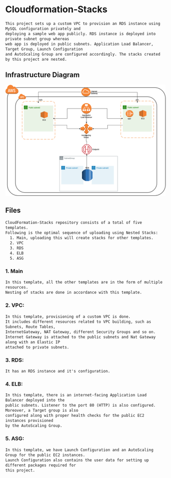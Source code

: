 # Cloudformation-Stacks
    This project sets up a custom VPC to provision an RDS instance using MySQL configuration privately and
    deploying a sample web app publicly. RDS instance is deployed into private subnet group whereas 
    web app is deployed in public subnets. Application Load Balancer, Target Group, Launch Configuration
    and AutoScaling Group are configured accordingly. The stacks created by this project are nested.

## Infrastructure Diagram

![alt text](mydiagram.png)

## Files
    CloudFormation-Stacks repository consists of a total of five templates. 
    Following is the optimal sequence of uploading using Nested Stacks:
      1. Main, uploading this will create stacks for other templates.
      2. VPC 
      3. RDS 
      4. ELB 
      5. ASG 
 
### 1. Main
    In this template, all the other templates are in the form of multiple resources. 
    Nesting of stacks are done in accordance with this template.
### 2. VPC:
    In this template, provisioning of a custom VPC is done.
    It includes different resources related to VPC building, such as Subnets, Route Tables,
    InternetGateway, NAT Gateway, different Security Groups and so on.
    Internet Gateway is attached to the public subnets and Nat Gateway along with an Elastic IP
    attached to private subnets.
### 3. RDS:
    It has an RDS instance and it's configuration.
### 4. ELB:
    In this template, there is an internet-facing Application Load Balancer deployed into the
    public subnets. Listener to the port 80 (HTTP) is also configured. Moreover, a Target group is also 
    configured along with proper health checks for the public EC2 instances provisioned
    by the AutoScaling Group.
### 5. ASG:
    In this template, we have Launch Configuration and an AutoScaling Group for the public EC2 instances. 
    Launch Configuration also contains the user data for setting up different packages required for 
    this project.
